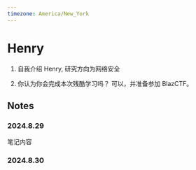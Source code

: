 ```yaml
---
timezone: America/New_York
---
```


# Henry

1. 自我介绍
Henry, 研究方向为网络安全

2. 你认为你会完成本次残酷学习吗？
可以，并准备参加 BlazCTF。

## Notes

<!-- Content_START -->

### 2024.8.29

笔记内容

### 2024.8.30

<!-- Content_END -->
